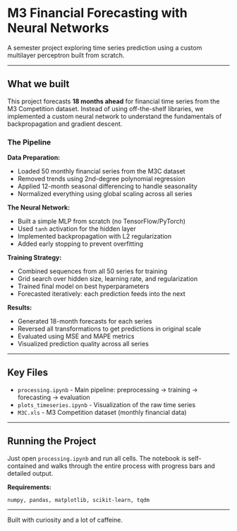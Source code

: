 # M3 Financial Forecasting with Neural Networks

A semester project exploring time series prediction using a custom multilayer perceptron built from scratch.

---

## What we built

This project forecasts **18 months ahead** for financial time series from the M3 Competition dataset. Instead of using off-the-shelf libraries, we implemented a custom neural network to understand the fundamentals of backpropagation and gradient descent.

### The Pipeline

**Data Preparation:**
- Loaded 50 monthly financial series from the M3C dataset
- Removed trends using 2nd-degree polynomial regression
- Applied 12-month seasonal differencing to handle seasonality
- Normalized everything using global scaling across all series

**The Neural Network:**
- Built a simple MLP from scratch (no TensorFlow/PyTorch)
- Used `tanh` activation for the hidden layer
- Implemented backpropagation with L2 regularization
- Added early stopping to prevent overfitting

**Training Strategy:**
- Combined sequences from all 50 series for training
- Grid search over hidden size, learning rate, and regularization
- Trained final model on best hyperparameters
- Forecasted iteratively: each prediction feeds into the next

**Results:**
- Generated 18-month forecasts for each series
- Reversed all transformations to get predictions in original scale
- Evaluated using MSE and MAPE metrics
- Visualized prediction quality across all series

---

## Key Files

- `processing.ipynb` - Main pipeline: preprocessing → training → forecasting → evaluation
- `plots_timeseries.ipynb` - Visualization of the raw time series
- `M3C.xls` - M3 Competition dataset (monthly financial data)

---


## Running the Project

Just open `processing.ipynb` and run all cells. The notebook is self-contained and walks through the entire process with progress bars and detailed output.

**Requirements:**
```
numpy, pandas, matplotlib, scikit-learn, tqdm
```

---

Built with curiosity and a lot of caffeine.